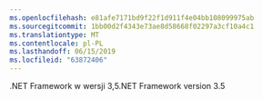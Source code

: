 ```yaml
---
ms.openlocfilehash: e81afe7171bd9f22f1d911f4e04bb108099975ab
ms.sourcegitcommit: 1bb00d2f4343e73ae8d58668f02297a3cf10a4c1
ms.translationtype: MT
ms.contentlocale: pl-PL
ms.lasthandoff: 06/15/2019
ms.locfileid: "63872406"
---
```

<span data-ttu-id="d3b6c-101">.NET Framework w wersji 3,5</span><span class="sxs-lookup"><span data-stu-id="d3b6c-101">.NET Framework version 3.5</span></span>